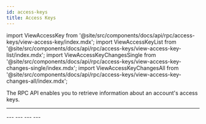 ```yaml
---
id: access-keys
title: Access Keys
---
```


import ViewAccessKey from '@site/src/components/docs/api/rpc/access-keys/view-access-key/index.mdx';
import ViewAccessKeyList from '@site/src/components/docs/api/rpc/access-keys/view-access-key-list/index.mdx';
import ViewAccessKeyChangesSingle from '@site/src/components/docs/api/rpc/access-keys/view-access-key-changes-single/index.mdx';
import ViewAccessKeyChangesAll from '@site/src/components/docs/api/rpc/access-keys/view-access-key-changes-all/index.mdx';

The RPC API enables you to retrieve information about an account's access keys.

---
<ViewAccessKey />
---
<ViewAccessKeyList />
---
<ViewAccessKeyChangesSingle />
---
<ViewAccessKeyChangesAll />
---
